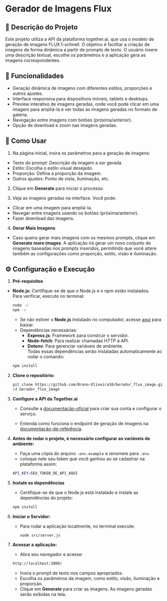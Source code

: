 # Gerador de Imagens Flux

## 📝 Descrição do Projeto

Este projeto utiliza a API da plataforma together.ai, que usa o modelo de geração de imagens FLUX.1-schnell. O objetivo é facilitar a criação de imagens de forma dinâmica a partir de prompts de texto. O usuário insere uma descrição textual, escolhe os parâmetros e a aplicação gera as imagens correspondentes.

## 📝 **Funcionalidades**

- Geração dinâmica de imagens com diferentes estilos, proporções e outros ajustes.
- Interface responsiva para dispositivos móveis, tablets e desktops.
- Preview interativo de imagens geradas, onde você pode clicar em uma imagem para ampliá-la e ver todas as imagens geradas no formato de galeria.
- Navegação entre imagens com botões (próxima/anterior).
- Opção de download e zoom nas imagens geradas.

## 🌟 **Como Usar**

1. Na página inicial, insira os parâmetros para a geração de imagens:

- Texto do prompt: Descrição da imagem a ser gerada.
- Estilo: Escolha o estilo visual desejado.
- Proporção: Defina a proporção da imagem.
- Outros ajustes: Ponto de vista, iluminação, etc.

2. Clique em **Generate** para iniciar o processo.

3. Veja as imagens geradas na interface. Você pode:

- Clicar em uma imagem para ampliá-la.
- Navegar entre imagens usando os botões (próxima/anterior).
- Fazer download das imagens.

4. **Gerar Mais Imagens**

- Caso queira gerar mais imagens com os mesmos prompts, clique em **Generate more images**. A aplicação irá gerar um novo conjunto de imagens baseadas nos prompts inseridos, permitindo que você altere também as configurações como proporção, estilo, visão e iluminação.


## ⚙️ Configuração e Execução

1. **Pré-requisitos**

- **Node.js:** Certifique-se de que o Node.js e o npm estão instalados.  
  Para verificar, execute no terminal:  
  ```bash
  node -v
  npm -v
  ```
   - Se não estiver o **Node.js** instalado no computador, acesse [aqui](https://docs.npmjs.com/downloading-and-installing-node-js-and-npm) para baixar.  
   - Dependências necessárias:
     - **Express.js**: Framework para construir o servidor.  
     - **Node-fetch**: Para realizar chamadas HTTP à API.  
     - **Dotenv**: Para gerenciar variáveis de ambiente.  
   Todas essas dependências serão instaladas automaticamente ao rodar o comando:

   ```bash
   npm install
    ```

2. **Clone o repositório:**

    ```bash
    git clone https://github.com/Breno-Oliveira10/Gerador_flux_image.git
    cd Gerador_flux_image
    ```

3. **Configure a API da Together.ai**

    - Consulte a [documentação-oficial](https://docs.together.ai/docs/introduction) para criar sua conta e configurar o serviço.

    - Entenda como funciona o endpoint de geração de imagens na [documentação-de-referência](https://docs.together.ai/reference/post_images-generations).


4. **Antes de rodar o projeto, é necessário configurar as variáveis de ambiente:**

    - Faça uma cópia do arquivo `.env.example` e renomeie para `.env`.
    - coloque nele seu token que você ganhou ao se cadastrar na plataforma assim:
   
   ```bash
   API_KEY=SEU_TOKEN_DE_API_AQUI
    ```

5. **Instale as dependências** 

   - Certifique-se de que o Node.js está instalado e instale as dependências do projeto:

    ```bash
   npm install
    ```

6. **Iniciar o Servidor:**

     - Para rodar a aplicação localmente, no terminal execute:

        ```bash
       node src/server.js
        ```

7. **Acessar a aplicação:**

    - Abra seu navegador e acesse:

     ```bash
    http://localhost:3000/
     ```
     - Insira o prompt de texto nos campos apropriados. 
     - Escolha os parâmetros da imagem, como estilo, visão, iluminação e proporção.
     - Clique em **Generate** para criar as imagens. As imagens geradas serão exibidas na tela.
     
